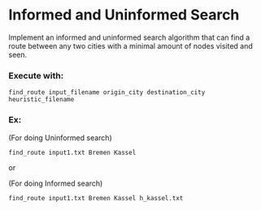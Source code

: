 # Informed and Uninformed Search #

Implement an informed and uninformed search algorithm that can find a route between any two cities with a minimal amount of nodes visited and seen.

### Execute with: ###

`find_route input_filename origin_city destination_city heuristic_filename`

### Ex: ###

(For doing Uninformed search)

`find_route input1.txt Bremen Kassel` 

or

(For doing Informed search)

`find_route input1.txt Bremen Kassel h_kassel.txt` 
